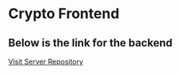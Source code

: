 # Crypto Frontend

## Below is the link for the backend 

[Visit Server Repository](https://github.com/khanaftaba1/Crypto_Server)

